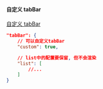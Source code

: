 #### 自定义 tabBar

[自定义 tabBar](https://developers.weixin.qq.com/miniprogram/dev/framework/ability/custom-tabbar.html)

```json
"tabBar": {
    // 可以自定义tabBar
    "custom": true,

    // list中的配置要保留, 但不会渲染
    "list": [
        //...
    ]
}
```
